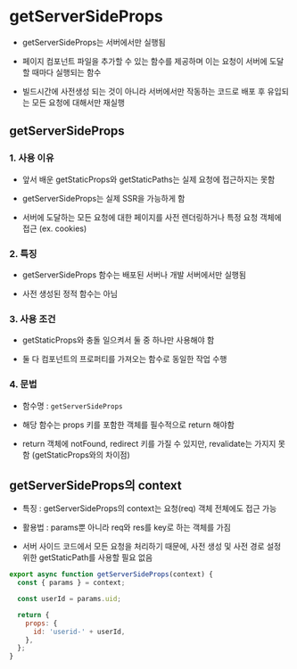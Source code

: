 # getServerSideProps

- getServerSideProps는 서버에서만 실행됨

- 페이지 컴포넌트 파일을 추가할 수 있는 함수를 제공하며 이는 요청이 서버에 도달할 때마다 실행되는 함수

- 빌드시간에 사전생성 되는 것이 아니라 서버에서만 작동하는 코드로 배포 후 유입되는 모든 요청에 대해서만 재실행

## getServerSideProps

### 1. 사용 이유

- 앞서 배운 getStaticProps와 getStaticPaths는 실제 요청에 접근하지는 못함

- getServerSideProps는 실제 SSR을 가능하게 함

- 서버에 도달하는 모든 요청에 대한 페이지를 사전 렌더링하거나 특정 요청 객체에 접근 (ex. cookies)

### 2. 특징

- getServerSideProps 함수는 배포된 서버나 개발 서버에서만 실행됨

- 사전 생성된 정적 함수는 아님

### 3. 사용 조건

- getStaticProps와 충돌 일으켜서 둘 중 하나만 사용해야 함

- 둘 다 컴포넌트의 프로퍼티를 가져오는 함수로 동일한 작업 수행

### 4. 문법

- 함수명 : `getServerSideProps`

- 해당 함수는 props 키를 포함한 객체를 필수적으로 return 해야함

- return 객체에 notFound, redirect 키를 가질 수 있지만, revalidate는 가지지 못함 (getStaticProps와의 차이점)

## getServerSideProps의 context

- 특징 : getServerSideProps의 context는 요청(req) 객체 전체에도 접근 가능

- 활용법 : params뿐 아니라 req와 res를 key로 하는 객체를 가짐

- 서버 사이드 코드에서 모든 요청을 처리하기 때문에, 사전 생성 및 사전 경로 설정 위한 getStaticPath를 사용할 필요 없음

```js
export async function getServerSideProps(context) {
  const { params } = context;

  const userId = params.uid;

  return {
    props: {
      id: 'userid-' + userId,
    },
  };
}
```
